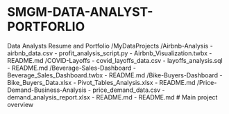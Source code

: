 # SMGM-DATA-ANALYST-PORTFORLIO
Data Analysts Resume and Portfolio
/MyDataProjects
    /Airbnb-Analysis
        - airbnb_data.csv
        - profit_analysis_script.py
        - Airbnb_Visualization.twbx
        - README.md
    /COVID-Layoffs
        - covid_layoffs_data.csv
        - layoffs_analysis.sql
        - README.md
    /Beverage-Sales-Dashboard
        - Beverage_Sales_Dashboard.twbx
        - README.md
    /Bike-Buyers-Dashboard
        - Bike_Buyers_Data.xlsx
        - Pivot_Tables_Analysis.xlsx
        - README.md
    /Price-Demand-Business-Analysis
        - price_demand_data.csv
        - demand_analysis_report.xlsx
        - README.md
    - README.md  # Main project overview

